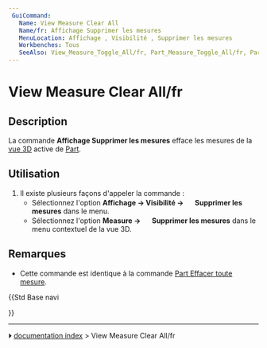 ```yaml
---
 GuiCommand:
   Name: View Measure Clear All
   Name/fr: Affichage Supprimer les mesures
   MenuLocation: Affichage , Visibilité , Supprimer les mesures
   Workbenches: Tous
   SeeAlso: View_Measure_Toggle_All/fr, Part_Measure_Toggle_All/fr, Part_Measure_Clear_All/fr
---
```


# View Measure Clear All/fr

## Description

La commande **Affichage Supprimer les mesures** efface les mesures de la [vue 3D](3D_view/fr.md) active de [Part](Part_Workbench/fr.md).



## Utilisation

1.  Il existe plusieurs façons d\'appeler la commande :
    -   Sélectionnez l\'option **Affichage → Visibilité → <img src="images/View_Measure_Clear_All.svg" width=16px> Supprimer les mesures** dans le menu.
    -   Sélectionnez l\'option **Measure → <img src="images/View_Measure_Clear_All.svg" width=16px> Supprimer les mesures** dans le menu contextuel de la vue 3D.



## Remarques

-   Cette commande est identique à la commande [Part Effacer toute mesure](Part_Measure_Clear_All/fr.md).





{{Std Base navi

}}



---
⏵ [documentation index](../README.md) > View Measure Clear All/fr
